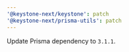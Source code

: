 ```yaml
---
'@keystone-next/keystone': patch
'@keystone-next/prisma-utils': patch
---
```


Update Prisma dependency to `3.1.1`.
